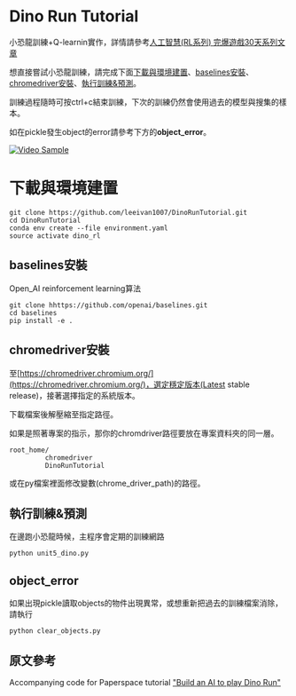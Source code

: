 # Dino Run Tutorial

小恐龍訓練+Q-learnin實作，詳情請參考[人工智慧(RL系列) 完爆遊戲30天系列文章](https://ithelp.ithome.com.tw/users/20121110/ironman/2855)

想直接嘗試小恐龍訓練，請完成下面[下載與環境建置](https://github.com/leeivan1007/DinoRunTutorial#%E4%B8%8B%E8%BC%89%E8%88%87%E7%92%B0%E5%A2%83%E5%BB%BA%E7%BD%AE)、[baselines安裝](https://github.com/leeivan1007/DinoRunTutorial#baselines%E5%AE%89%E8%A3%9D)、[chromedriver安裝](https://github.com/leeivan1007/DinoRunTutorial#chromedriver%E5%AE%89%E8%A3%9D)、[執行訓練&預測](https://github.com/leeivan1007/DinoRunTutorial#執行訓練&預測)。

訓練過程隨時可按ctrl+c結束訓練，下次的訓練仍然會使用過去的模型與搜集的樣本。

如在pickle發生object的error請參考下方的**object_error**。

[![Video Sample](https://media.giphy.com/media/Ahh7X6z7jZSSl4veLf/giphy.gif)](http://www.youtube.com/watch?v=w1Rqf2oxcPU)

# 下載與環境建置
```
git clone https://github.com/leeivan1007/DinoRunTutorial.git
cd DinoRunTutorial
conda env create --file environment.yaml
source activate dino_rl
```
## baselines安裝
Open_AI reinforcement learning算法
```
git clone hhttps://github.com/openai/baselines.git
cd baselines
pip install -e .
```
## chromedriver安裝

至[https://chromedriver.chromium.org/](https://chromedriver.chromium.org/)，選定穩定版本(Latest stable release)，接著選擇指定的系統版本。

下載檔案後解壓縮至指定路徑。

如果是照著專案的指示，那你的chromdriver路徑要放在專案資料夾的同一層。
```
root_home/
         chromedriver
         DinoRunTutorial
```
或在py檔案裡面修改變數(chrome_driver_path)的路徑。

## 執行訓練&預測
在邊跑小恐龍時候，主程序會定期的訓練網路
```
python unit5_dino.py
```

## object_error

如果出現pickle讀取objects的物件出現異常，或想重新把過去的訓練檔案消除，請執行
```
python clear_objects.py 
```

## 原文參考

Accompanying code for Paperspace tutorial ["Build an AI to play Dino Run"](https://blog.paperspace.com/dino-run/)